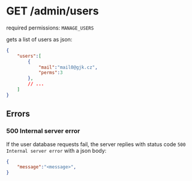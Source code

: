 # GET /admin/users

required permissions: `MANAGE_USERS`

gets a list of users as json:

```json
{
	"users":[
		{
			"mail":"mail0@gjk.cz",
			"perms":3
		},
		// ...
	]
}
```

## Errors

### 500 Internal server error

If the user database requests fail, the server replies with status code `500 Internal server error` with a json body:

```json
{
	"message":"<message>",
}
```
